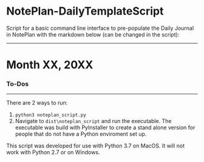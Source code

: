 # NotePlan-DailyTemplateScript

Script for a basic command line interface to pre-populate the Daily Journal in NotePlan with the markdown below (can be
changed in the script):

---
# Month XX, 20XX

### To-Dos
---

There are 2 ways to run:
1) `python3 noteplan_script.py`
2) Navigate to `dist\noteplan_script` and run the executable. The executable was build with PyInstaller to create a stand
   alone version for people that do not have a Python enviroment set up.

This script was developed for use with Python 3.7 on MacOS. It will not work with Python 2.7 or on Windows.
